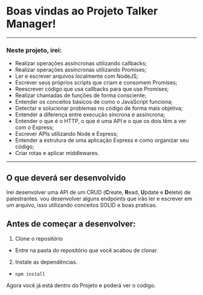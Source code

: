 # Boas vindas ao Projeto Talker Manager!

---

### Neste projeto, irei:

- Realizar operações assíncronas utilizando callbacks;
- Realizar operações assíncronas utilizando Promises;
- Ler e escrever arquivos localmente com NodeJS;
- Escrever seus próprios scripts que criam e consomem Promises;
- Reescrever código que usa callbacks para que use Promises;
- Realizar chamadas de funções de forma consciente;
- Entender os conceitos básicos de como o JavaScript funciona;
- Detectar e solucionar problemas no código de forma mais objetiva;
- Entender a diferença entre execução síncrona e assíncrona;
- Entender o que é o HTTP, o que é uma API e o que os dois têm a ver com o Express;
- Escrever APIs utilizando Node e Express;
- Entender a estrutura de uma aplicação Express e como organizar seu código;
- Criar rotas e aplicar middlewares.
---

## O que deverá ser desenvolvido

Irei desenvolver uma API de um CRUD (**C**reate, **R**ead, **U**pdate e **D**elete) de palestrantes. vou desenvolver alguns endpoints que irão ler e escrever em um arquivo, isso utilizando conceitos SOLID e boas praticas.


## Antes de começar a desenvolver:

1. Clone o repositório

- Entre na pasta do repositório que você acabou de clonar.

2. Instale as dependências.

- `npm install`

Agora você já está dentro do Projeto e poderá ver o codigo.
